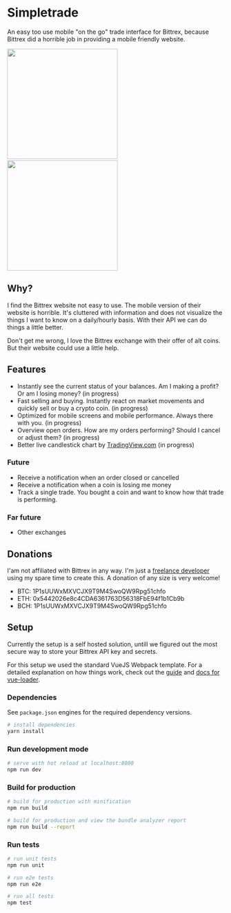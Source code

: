 # Simpletrade

An easy too use mobile "on the go" trade interface for Bittrex, because Bittrex did a horrible job in providing a mobile friendly website.

<img src="https://www.dropbox.com/s/vfejrm8ofeble0j/IMG_2868.jpg?raw=1" width="256">&nbsp;&nbsp;&nbsp;<img src="https://www.dropbox.com/s/riygwc067ddykqs/IMG_2869.jpg?raw=1" width="256">

## Why?
I find the Bittrex website not easy to use. The mobile version of their website is horrible. It's cluttered with information and does not visualize the things I want to know on a daily/hourly basis. With their API we can do things a little better.

Don't get me wrong, I love the Bittrex exchange with their offer of alt coins. But their website could use a little help.

## Features
- Instantly see the current status of your balances. Am I making a profit? Or am I losing money? (in progress)
- Fast selling and buying. Instantly react on market movements and quickly sell or buy a crypto coin. (in progress)
- Optimized for mobile screens and mobile performance. Always there with you. (in progress)
- Overview open orders. How are my orders performing? Should I cancel or adjust them? (in progress)
- Better live candlestick chart by [TradingView.com](https://www.tradingview.com/) (in progress)

### Future
- Receive a notification when an order closed or cancelled
- Receive a notification when a coin is losing me money
- Track a single trade. You bought a coin and want to know how thát trade is performing.

### Far future
- Other exchanges

## Donations
I'am not affiliated with Bittrex in any way. I'm just a [freelance developer](https://www.linkedin.com/in/jvandenaardweg/) using my spare time to create this. A donation of any size is very welcome!

- BTC: 1P1sUUWxMXVCJX9T9M4SwoQW9Rpg51chfo
- ETH: 0x5442026e8c4CDA6361763D56318FbE94f1b1Cb9b
- BCH: 1P1sUUWxMXVCJX9T9M4SwoQW9Rpg51chfo

## Setup
Currently the setup is a self hosted solution, untill we figured out the most secure way to store your Bittrex API key and secrets.

For this setup we used the standard VueJS Webpack template. For a detailed explanation on how things work, check out the [guide](http://vuejs-templates.github.io/webpack/) and [docs for vue-loader](http://vuejs.github.io/vue-loader).

### Dependencies
See `package.json` engines for the required dependency versions.

``` bash
# install dependencies
yarn install
```

### Run development mode
``` bash
# serve with hot reload at localhost:8080
npm run dev
```

### Build for production
``` bash
# build for production with minification
npm run build

# build for production and view the bundle analyzer report
npm run build --report
```

### Run tests
``` bash
# run unit tests
npm run unit

# run e2e tests
npm run e2e

# run all tests
npm test
```
